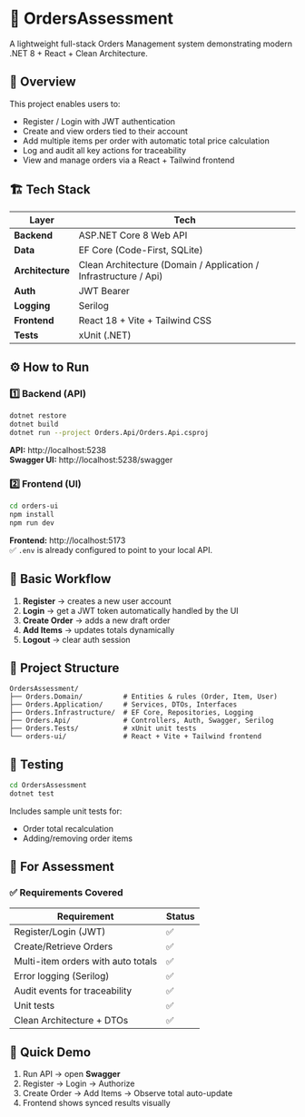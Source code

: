 # 🧾 OrdersAssessment

A lightweight full-stack Orders Management system demonstrating modern .NET 8 + React + Clean Architecture.

## 📘 Overview
This project enables users to:
- Register / Login with JWT authentication
- Create and view orders tied to their account
- Add multiple items per order with automatic total price calculation
- Log and audit all key actions for traceability
- View and manage orders via a React + Tailwind frontend

## 🏗️ Tech Stack
| Layer | Tech |
|--------|------|
| **Backend** | ASP.NET Core 8 Web API |
| **Data** | EF Core (Code-First, SQLite) |
| **Architecture** | Clean Architecture (Domain / Application / Infrastructure / Api) |
| **Auth** | JWT Bearer |
| **Logging** | Serilog |
| **Frontend** | React 18 + Vite + Tailwind CSS |
| **Tests** | xUnit (.NET) |

## ⚙️ How to Run
### 1️⃣ Backend (API)
```bash
dotnet restore
dotnet build
dotnet run --project Orders.Api/Orders.Api.csproj
```
**API:** http://localhost:5238  
**Swagger UI:** http://localhost:5238/swagger

### 2️⃣ Frontend (UI)
```bash
cd orders-ui
npm install
npm run dev
```
**Frontend:** http://localhost:5173  
✅ `.env` is already configured to point to your local API.

## 🔑 Basic Workflow
1. **Register** → creates a new user account  
2. **Login** → get a JWT token automatically handled by the UI  
3. **Create Order** → adds a new draft order  
4. **Add Items** → updates totals dynamically  
5. **Logout** → clear auth session  

## 🧩 Project Structure
```
OrdersAssessment/
├── Orders.Domain/          # Entities & rules (Order, Item, User)
├── Orders.Application/     # Services, DTOs, Interfaces
├── Orders.Infrastructure/  # EF Core, Repositories, Logging
├── Orders.Api/             # Controllers, Auth, Swagger, Serilog
├── Orders.Tests/           # xUnit unit tests
└── orders-ui/              # React + Vite + Tailwind frontend
```

## 🧪 Testing
```bash
cd OrdersAssessment
dotnet test
```
Includes sample unit tests for:
- Order total recalculation  
- Adding/removing order items  

## 🧠 For Assessment
### ✅ Requirements Covered
| Requirement | Status |
|--------------|---------|
| Register/Login (JWT) | ✅ |
| Create/Retrieve Orders | ✅ |
| Multi-item orders with auto totals | ✅ |
| Error logging (Serilog) | ✅ |
| Audit events for traceability | ✅ |
| Unit tests | ✅ |
| Clean Architecture + DTOs | ✅ |

## 🧭 Quick Demo
1. Run API → open **Swagger**  
2. Register → Login → Authorize  
3. Create Order → Add Items → Observe total auto-update  
4. Frontend shows synced results visually  
